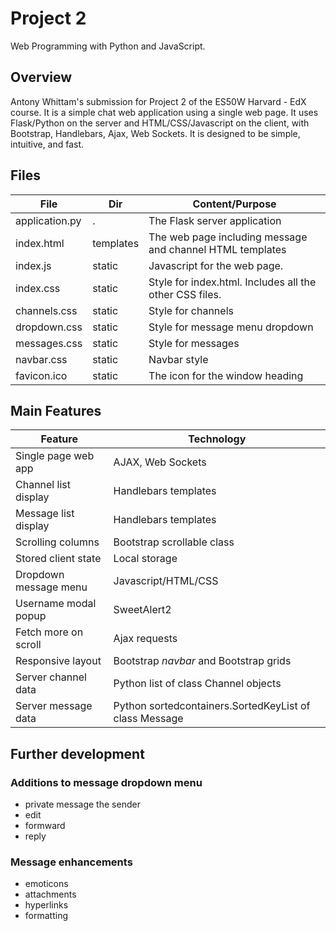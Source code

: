 # Project 2

Web Programming with Python and JavaScript.

## Overview
Antony Whittam's submission for Project 2 of the ES50W Harvard - EdX course. It is a simple chat web application using a single web page. It uses Flask/Python on the server and HTML/CSS/Javascript on the client, with Bootstrap, Handlebars, Ajax, Web Sockets. It is designed to be simple, intuitive, and fast.

## Files
| File              | Dir       | Content/Purpose            |
| ----------------- | ----------| --------------------------- |
| application.py    | .         | The Flask server application
| index.html        | templates | The web page including message and channel HTML templates 
| index.js          | static    | Javascript for the web page.
| index.css         | static    | Style for index.html. Includes all the other CSS files.
| channels.css      | static    | Style for channels
| dropdown.css      | static    | Style for message menu dropdown
| messages.css      | static    | Style for messages
| navbar.css        | static    | Navbar style
| favicon.ico       | static    | The icon for the window heading

## Main Features
| Feature               | Technology                  |
| -----------------     | --------------------------- |
| Single page web app   | AJAX, Web Sockets
| Channel list display  | Handlebars templates
| Message list display  | Handlebars templates
| Scrolling columns     | Bootstrap scrollable class
| Stored client state   | Local storage
| Dropdown message menu | Javascript/HTML/CSS
| Username modal popup  | SweetAlert2
| Fetch more on scroll  | Ajax requests
| Responsive layout     | Bootstrap _navbar_ and Bootstrap grids |
| Server channel data   | Python list of class Channel objects
| Server message data   | Python sortedcontainers.SortedKeyList of class Message

## Further development

### Additions to message dropdown menu
* private message the sender
* edit
* formward
* reply

### Message enhancements
* emoticons
* attachments
* hyperlinks
* formatting
